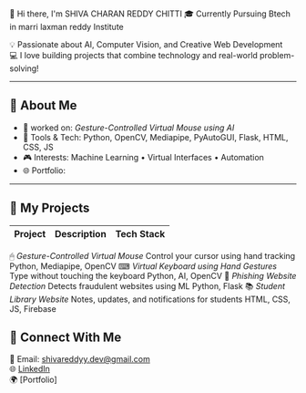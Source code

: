 

👋 Hi there, I'm SHIVA CHARAN REDDY CHITTI
🎓 Currently Pursuing Btech in marri laxman reddy Institute


💡 Passionate about AI, Computer Vision, and Creative Web Development  
💻 I love building projects that combine technology and real-world problem-solving!

---

## 🧠 About Me
- 🌟 worked on: *Gesture-Controlled Virtual Mouse using AI*
- 🧰 Tools & Tech: Python, OpenCV, Mediapipe, PyAutoGUI, Flask, HTML, CSS, JS  
- 🎮 Interests: Machine Learning • Virtual Interfaces • Automation
- 🌐 Portfolio: 

---

## 🚀 My Projects
| Project | Description | Tech Stack |
|----------|--------------|------------|
 🖱 *Gesture-Controlled Virtual Mouse* 
Control your cursor using hand tracking 
Python, Mediapipe, OpenCV 
 ⌨ *Virtual Keyboard using Hand Gestures* 
 Type without touching the keyboard 
 Python, AI, OpenCV 
🧭 *Phishing Website Detection* 
Detects fraudulent websites using ML 
Python, Flask
📚 *Student Library Website*
Notes, updates, and notifications for students HTML, CSS, JS, Firebase 
  

## 💬 Connect With Me
📧 Email: shivareddyy.dev@gmail.com  
🌐 [LinkedIn](https://www.linkedin.com/in/chittishivacharanreddy)  
🌍 [Portfolio]



